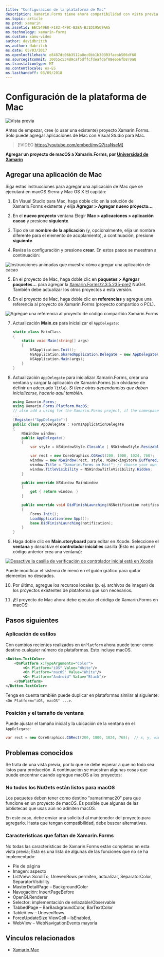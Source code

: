 ```yaml
---
title: "Configuración de la plataforma de Mac"
description: Xamarin.Forms tiene ahora compatibilidad con vista previa para la plataforma de Mac
ms.topic: article
ms.prod: xamarin
ms.assetid: EEC549E0-F182-4F9C-B2BA-B31D19569AA5
ms.technology: xamarin-forms
ms.custom: xamu-video
author: davidbritch
ms.author: dabritch
ms.date: 05/03/2017
ms.openlocfilehash: e8487dc06b3512a0ec0bb1b30393faeab506df60
ms.sourcegitcommit: 30055c534d9caf5dffcfdeafd6f08e666fb870a8
ms.translationtype: MT
ms.contentlocale: es-ES
ms.lasthandoff: 03/09/2018
---
```

# <a name="mac-platform-setup"></a>Configuración de la plataforma de Mac

![Vista previa](~/media/shared/preview.png)

Antes de empezar, cree (o usar una existente) proyecto Xamarin.Forms.
Solo puede agregar aplicaciones de Mac con Visual Studio para Mac.

> [!VIDEO https://youtube.com/embed/mvQ7jzaNseM]

**Agregar un proyecto de macOS a Xamarin.Forms, por [Universidad de Xamarin](https://university.xamarin.com/)**

## <a name="adding-a-mac-app"></a>Agregar una aplicación de Mac

Siga estas instrucciones para agregar una aplicación de Mac que se ejecutará en macOS Sierra y Mac OS X El capitán:

1. En Visual Studio para Mac, haga doble clic en la solución de Xamarin.Forms existente y elija **Agregar > Agregar nuevo proyecto...**

2. En el **nuevo proyecto** ventana Elegir **Mac > aplicaciones > aplicación cacao** y presione **siguiente**.

3. Tipo de un **nombre de la aplicación** (y, opcionalmente, elija un nombre diferente para el elemento de acoplamiento), a continuación, presione **siguiente**.

4. Revise la configuración y presione **crear**. En estos pasos se muestran a continuación:

  ![Instrucciones animadas que muestra cómo agregar una aplicación de cacao](mac-images/add-macos-proj.gif)

5. En el proyecto de Mac, haga doble clic en **paquetes > Agregar paquetes...**  para agregar la [Xamarin.Forms/2.3.5.235-pre2](https://www.nuget.org/packages/Xamarin.Forms/2.3.5.235-pre2) NuGet. También debe actualizar los otros proyectos a esta versión.

6. En el proyecto de Mac, haga doble clic en **referencias** y agregue una referencia al proyecto de Xamarin.Forms (proyecto compartido o PCL).

  ![Agregue una referencia al proyecto de código compartido Xamarin.Forms](mac-images/references-sml.png)

7. Actualización **Main.cs** para inicializar el `AppDelegate`:

    ```csharp
    static class MainClass
    {
        static void Main(string[] args)
        {
            NSApplication.Init();
            NSApplication.SharedApplication.Delegate = new AppDelegate(); // add this line
            NSApplication.Main(args);
        }
    }
    ```

8. Actualización `AppDelegate` para inicializar Xamarin.Forms, crear una ventana y cargar la aplicación de Xamarin.Forms (sin olvidarse de definir un adecuado `Title`). _Si tiene otras dependencias que deben inicializarse, hacerlo aquí también._

    ```csharp
    using Xamarin.Forms;
    using Xamarin.Forms.Platform.MacOS;
    // also add a using for the Xamarin.Forms project, if the namespace is different to this file
    ...
    [Register("AppDelegate")]
    public class AppDelegate : FormsApplicationDelegate
    {
        NSWindow window;
        public AppDelegate()
        {
            var style = NSWindowStyle.Closable | NSWindowStyle.Resizable | NSWindowStyle.Titled;

            var rect = new CoreGraphics.CGRect(200, 1000, 1024, 768);
            window = new NSWindow(rect, style, NSBackingStore.Buffered, false);
            window.Title = "Xamarin.Forms on Mac!"; // choose your own Title here
            window.TitleVisibility = NSWindowTitleVisibility.Hidden;
        }

        public override NSWindow MainWindow
        {
            get { return window; }
        }

        public override void DidFinishLaunching(NSNotification notification)
        {
            Forms.Init();
            LoadApplication(new App());
            base.DidFinishLaunching(notification);
        }
    }
    ```

9. Haga doble clic en **Main.storyboard** para editar en Xcode. Seleccione el **ventana** y _desactive_ el **controlador inicial es** casilla (Esto es porque el código anterior crea una ventana):

  [![Desactive la casilla de verificación de controlador inicial está en Xcode](mac-images/xcode-init-controller-sml.png)](mac-images/xcode-init-controller.png#lightbox)

  Puede modificar el sistema de menú en el guión gráfico para quitar elementos no deseados.

10. Por último, agregue los recursos locales (p. ej. archivos de imagen) de los proyectos existentes de plataforma que son necesarios.

11. ¡El proyecto de Mac ahora debe ejecutar el código de Xamarin.Forms en macOS!

## <a name="next-steps"></a>Pasos siguientes

### <a name="styling"></a>Aplicación de estilos

Con cambios recientes realizados en `OnPlatform` ahora puede tener como destino cualquier número de plataformas. Esto incluye macOS.

```xml
<Button.TextColor>
    <OnPlatform x:TypeArguments="Color">
        <On Platform="iOS" Value="White"/>
        <On Platform="macOS" Value="White"/>
        <On Platform="Android" Value="Black"/>
    </OnPlatform>
</Button.TextColor>
```

Tenga en cuenta también puede duplicar en plataformas similar al siguiente: `<On Platform="iOS, macOS" ...>`.

### <a name="window-size-and-position"></a>Posición y el tamaño de ventana

Puede ajustar el tamaño inicial y la ubicación de la ventana en el `AppDelegate`:

```csharp
var rect = new CoreGraphics.CGRect(200, 1000, 1024, 768);  // x, y, width, height
```

## <a name="known-issues"></a>Problemas conocidos

Se trata de una vista previa, por lo que se debe esperar a que no todo sea listos para producción. A continuación se muestran algunas cosas que puede encontrar cuando agregue macOS a los proyectos:

### <a name="not-all-nugets-are-ready-for-macos"></a>No todos los NuGets están listos para macOS

Los paquetes deben tener como destino "xamarinmac20" para que funcione en un proyecto de macOS. Es posible que algunas de las bibliotecas que usas aún no admiten macOS.

En este caso, debe enviar una solicitud al mantenedor del proyecto para agregarlo. Hasta que tengan compatibilidad, debe buscar alternativas.

### <a name="missing-xamarinforms-features"></a>Características que faltan de Xamarin.Forms

No todas las características de Xamarin.Forms están completos en esta vista previa; Esta es una lista de algunas de las funciones que no se ha implementado:

* Pie de página
* Imagen: aspecto
* ListView: ScrollTo, UnevenRows permiten, actualizar, SeparatorColor, SeparatorVisibility
* MasterDetailPage – BackgroundColor
* Navegación: InsertPageBefore
* OpenGLRenderer
* Selector: implementación de enlazable/Observable
* TabbedPage – BarBackgroundColor, BarTextColor
* TableView – UnevenRows
* ForceUpdateSize ViewCell – IsEnabled,
* WebView – WebNavigationEvents mayoría


## <a name="related-links"></a>Vínculos relacionados

- [Xamarin.Mac](~/mac/index.yml)
